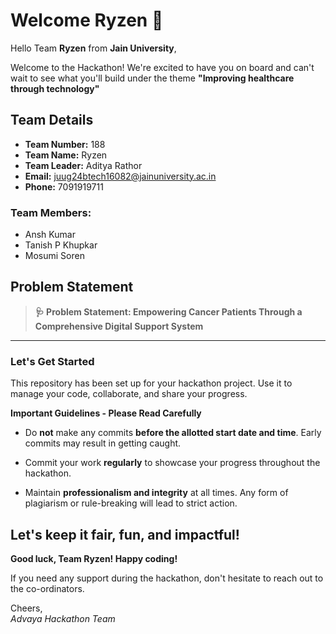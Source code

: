 # Welcome Ryzen 👋

Hello Team **Ryzen** from **Jain University**,

Welcome to the Hackathon! We're excited to have you on board and can't wait to see what you'll build under the theme **"Improving healthcare through technology"** 

## Team Details

- **Team Number:** 188  
- **Team Name:** Ryzen
- **Team Leader:** Aditya Rathor  
- **Email:** juug24btech16082@jainuniversity.ac.in  
- **Phone:** 7091919711  

### Team Members:
- Ansh Kumar 
- Tanish P Khupkar 
- Mosumi Soren 

## Problem Statement

> **🩺 Problem Statement: Empowering Cancer Patients Through a Comprehensive Digital Support System**

---

### Let's Get Started 

This repository has been set up for your hackathon project. Use it to manage your code, collaborate, and share your progress.

**Important Guidelines - Please Read Carefully**

- Do **not** make any commits **before the allotted start date and time**. Early commits may result in getting caught.
- Commit your work **regularly** to showcase your progress throughout the hackathon.

- Maintain **professionalism and integrity** at all times. Any form of plagiarism or rule-breaking will lead to strict action.

Let's keep it fair, fun, and impactful! 
---

**Good luck, Team Ryzen! Happy coding!**

If you need any support during the hackathon, don't hesitate to reach out to the co-ordinators.

Cheers,  
_Advaya Hackathon Team_